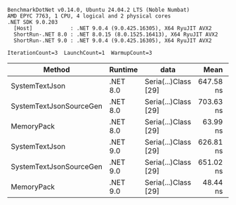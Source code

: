 ```

BenchmarkDotNet v0.14.0, Ubuntu 24.04.2 LTS (Noble Numbat)
AMD EPYC 7763, 1 CPU, 4 logical and 2 physical cores
.NET SDK 9.0.203
  [Host]            : .NET 9.0.4 (9.0.425.16305), X64 RyuJIT AVX2
  ShortRun-.NET 8.0 : .NET 8.0.15 (8.0.1525.16413), X64 RyuJIT AVX2
  ShortRun-.NET 9.0 : .NET 9.0.4 (9.0.425.16305), X64 RyuJIT AVX2

IterationCount=3  LaunchCount=1  WarmupCount=3  

```
| Method                  | Runtime  | data                 | Mean      | Error     | StdDev   | Min       | Max       | Gen0   | Allocated |
|------------------------ |--------- |--------------------- |----------:|----------:|---------:|----------:|----------:|-------:|----------:|
| SystemTextJson          | .NET 8.0 | Seria(...)Class [29] | 647.58 ns | 59.689 ns | 3.272 ns | 644.87 ns | 651.21 ns | 0.0229 |     392 B |
| SystemTextJsonSourceGen | .NET 8.0 | Seria(...)Class [29] | 703.63 ns | 17.578 ns | 0.963 ns | 702.58 ns | 704.48 ns | 0.0277 |     464 B |
| MemoryPack              | .NET 8.0 | Seria(...)Class [29] |  63.99 ns |  2.782 ns | 0.153 ns |  63.89 ns |  64.17 ns | 0.0072 |     120 B |
| SystemTextJson          | .NET 9.0 | Seria(...)Class [29] | 626.81 ns | 34.680 ns | 1.901 ns | 625.61 ns | 629.00 ns | 0.0229 |     392 B |
| SystemTextJsonSourceGen | .NET 9.0 | Seria(...)Class [29] | 651.02 ns | 43.974 ns | 2.410 ns | 648.43 ns | 653.19 ns | 0.0277 |     464 B |
| MemoryPack              | .NET 9.0 | Seria(...)Class [29] |  48.44 ns |  6.126 ns | 0.336 ns |  48.07 ns |  48.73 ns | 0.0072 |     120 B |
